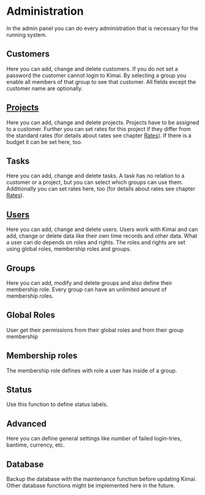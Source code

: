 # Administration

In the admin panel you can do every administration that is necessary for the running system.

## Customers

Here you can add, change and delete customers. If you do not set a password the customer cannot login to Kimai. By selecting a group you enable all members of that group to see that customer. All fields except the customer name are optionally.

## [Projects](administration/projects.md)

Here you can add, change and delete projects. Projects have to be assigned to a customer. Further you can set rates for this project if they differ from the standard rates (for details about rates see chapter [Rates](rates.md)). If there is a budget it can be set here, too.

## Tasks

Here you can add, change and delete tasks. A task has no relation to a customer or a project, but you can select which groups can use them. Additionally you can set rates here, too (for details about rates see chapter [Rates](rates.md)).

## [Users](administration/users.md)

Here you can add, change and delete users. 
Users work with Kimai and can add, change or delete data like their own time records and other data. What a user can do depends on roles and rights. The roles and rights are set using global roles, membership roles and groups.

## Groups

Here you can add, modify and delete groups and also define their membership role. Every group can have an unlimited amount of membership roles.

## Global Roles

User get their permissions from their global roles and from their group membership 

## Membership roles

The membership role defines with role a user has inside of a group.

## Status

Use this function to define status labels.

## Advanced

Here you can define general settings like number of failed login-tries, bantime, currency, etc.

## Database

Backup the database with the maintenance function before updating Kimai. Other database functions might be implemented here in the future.
